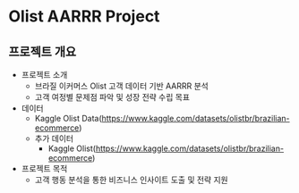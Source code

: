 # Olist AARRR Project


## 프로젝트 개요

- 프로젝트 소개
  - 브라질 이커머스 Olist 고객 데이터 기반 AARRR 분석
  - 고객 여정별 문제점 파악 및 성장 전략 수립 목표
- 데이터
  - Kaggle Olist Data(https://www.kaggle.com/datasets/olistbr/brazilian-ecommerce)
  - 추가 데이터
    - Kaggle Olist(https://www.kaggle.com/datasets/olistbr/brazilian-ecommerce)
- 프로젝트 목적
  - 고객 행동 분석을 통한 비즈니스 인사이트 도출 및 전략 지원
